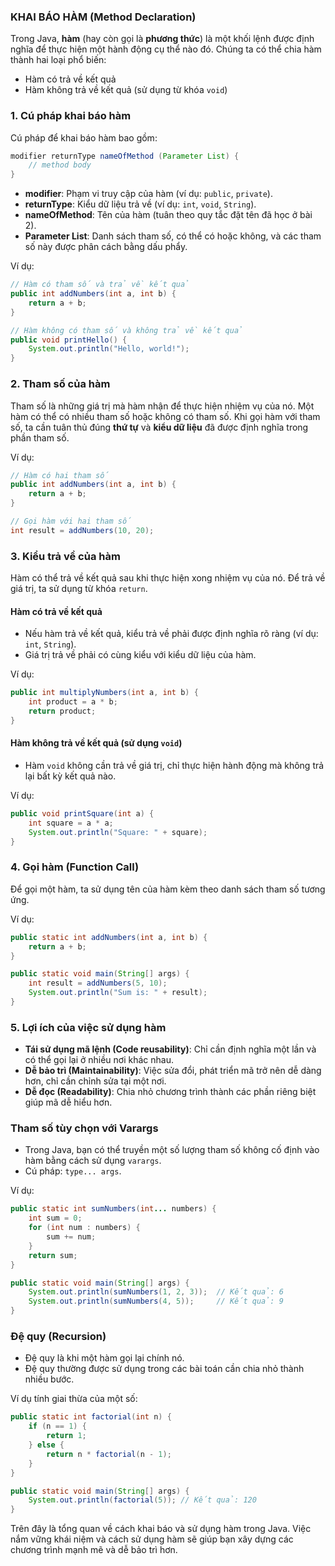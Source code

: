 ### KHAI BÁO HÀM (Method Declaration)
Trong Java, **hàm** (hay còn gọi là **phương thức**) là một khối lệnh được định nghĩa để thực hiện một hành động cụ thể nào đó. Chúng ta có thể chia hàm thành hai loại phổ biến:
- Hàm có trả về kết quả
- Hàm không trả về kết quả (sử dụng từ khóa `void`)

### 1. Cú pháp khai báo hàm
Cú pháp để khai báo hàm bao gồm:
```java
modifier returnType nameOfMethod (Parameter List) {
    // method body
}
```
- **modifier**: Phạm vi truy cập của hàm (ví dụ: `public`, `private`).
- **returnType**: Kiểu dữ liệu trả về (ví dụ: `int`, `void`, `String`).
- **nameOfMethod**: Tên của hàm (tuân theo quy tắc đặt tên đã học ở bài 2).
- **Parameter List**: Danh sách tham số, có thể có hoặc không, và các tham số này được phân cách bằng dấu phẩy.

Ví dụ:
```java
// Hàm có tham số và trả về kết quả
public int addNumbers(int a, int b) {
    return a + b;
}

// Hàm không có tham số và không trả về kết quả
public void printHello() {
    System.out.println("Hello, world!");
}
```

### 2. Tham số của hàm
Tham số là những giá trị mà hàm nhận để thực hiện nhiệm vụ của nó. Một hàm có thể có nhiều tham số hoặc không có tham số. Khi gọi hàm với tham số, ta cần tuân thủ đúng **thứ tự** và **kiểu dữ liệu** đã được định nghĩa trong phần tham số.

Ví dụ:
```java
// Hàm có hai tham số
public int addNumbers(int a, int b) {
    return a + b;
}

// Gọi hàm với hai tham số
int result = addNumbers(10, 20);
```

### 3. Kiểu trả về của hàm
Hàm có thể trả về kết quả sau khi thực hiện xong nhiệm vụ của nó. Để trả về giá trị, ta sử dụng từ khóa `return`.

#### Hàm có trả về kết quả
- Nếu hàm trả về kết quả, kiểu trả về phải được định nghĩa rõ ràng (ví dụ: `int`, `String`).
- Giá trị trả về phải có cùng kiểu với kiểu dữ liệu của hàm.

Ví dụ:
```java
public int multiplyNumbers(int a, int b) {
    int product = a * b;
    return product;
}
```

#### Hàm không trả về kết quả (sử dụng `void`)
- Hàm `void` không cần trả về giá trị, chỉ thực hiện hành động mà không trả lại bất kỳ kết quả nào.

Ví dụ:
```java
public void printSquare(int a) {
    int square = a * a;
    System.out.println("Square: " + square);
}
```

### 4. Gọi hàm (Function Call)
Để gọi một hàm, ta sử dụng tên của hàm kèm theo danh sách tham số tương ứng.

Ví dụ:
```java
public static int addNumbers(int a, int b) {
    return a + b;
}

public static void main(String[] args) {
    int result = addNumbers(5, 10);
    System.out.println("Sum is: " + result);
}
```

### 5. Lợi ích của việc sử dụng hàm
- **Tái sử dụng mã lệnh (Code reusability)**: Chỉ cần định nghĩa một lần và có thể gọi lại ở nhiều nơi khác nhau.
- **Dễ bảo trì (Maintainability)**: Việc sửa đổi, phát triển mã trở nên dễ dàng hơn, chỉ cần chỉnh sửa tại một nơi.
- **Dễ đọc (Readability)**: Chia nhỏ chương trình thành các phần riêng biệt giúp mã dễ hiểu hơn.

### Tham số tùy chọn với Varargs
- Trong Java, bạn có thể truyền một số lượng tham số không cố định vào hàm bằng cách sử dụng `varargs`.
- Cú pháp: `type... args`.

Ví dụ:
```java
public static int sumNumbers(int... numbers) {
    int sum = 0;
    for (int num : numbers) {
        sum += num;
    }
    return sum;
}

public static void main(String[] args) {
    System.out.println(sumNumbers(1, 2, 3));  // Kết quả: 6
    System.out.println(sumNumbers(4, 5));     // Kết quả: 9
}
```

### Đệ quy (Recursion)
- Đệ quy là khi một hàm gọi lại chính nó.
- Đệ quy thường được sử dụng trong các bài toán cần chia nhỏ thành nhiều bước.

Ví dụ tính giai thừa của một số:
```java
public static int factorial(int n) {
    if (n == 1) {
        return 1;
    } else {
        return n * factorial(n - 1);
    }
}

public static void main(String[] args) {
    System.out.println(factorial(5)); // Kết quả: 120
}
```

Trên đây là tổng quan về cách khai báo và sử dụng hàm trong Java. Việc nắm vững khái niệm và cách sử dụng hàm sẽ giúp bạn xây dựng các chương trình mạnh mẽ và dễ bảo trì hơn.
